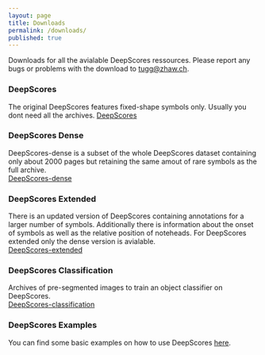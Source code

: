 ```yaml
---
layout: page
title: Downloads
permalink: /downloads/
published: true
---
```

Downloads for all the avialable DeepScores ressources. Please report any bugs or problems with the download to [tugg@zhaw.ch](mailto:tugg@zhaw.ch).

### DeepScores
The original DeepScores features fixed-shape symbols only. Usually you dont need all the archives.   [DeepScores](https://repository.cloudlab.zhaw.ch/artifactory/deepscores/archives/2017/)

### DeepScores Dense
DeepScores-dense is a subset of the whole DeepScores dataset containing only about 2000 pages but retaining the same amout of rare symbols as the full archive.  
[DeepScores-dense](https://repository.cloudlab.zhaw.ch/artifactory/deepscores/deep_scores_dense.zip)

### DeepScores Extended
There is an updated version of DeepScores containing annotations for a larger number of symbols. Additionally there is information about the onset of symbols as well as the relative position of noteheads. For DeepScores extended only the dense version is avialable.  
[DeepScores-extended](https://repository.cloudlab.zhaw.ch:443/artifactory/deepscores/ds_extended.zip)

### DeepScores Classification
Archives of pre-segmented images to train an object classifier on DeepScores.  
[DeepScores-classification](https://repository.cloudlab.zhaw.ch/artifactory/deepscores/classification/DeepScores2017_classification.zip)  


### DeepScores Examples
You can find some basic examples on how to use DeepScores [here](https://github.com/tuggeluk/DeepScoresExamples).
